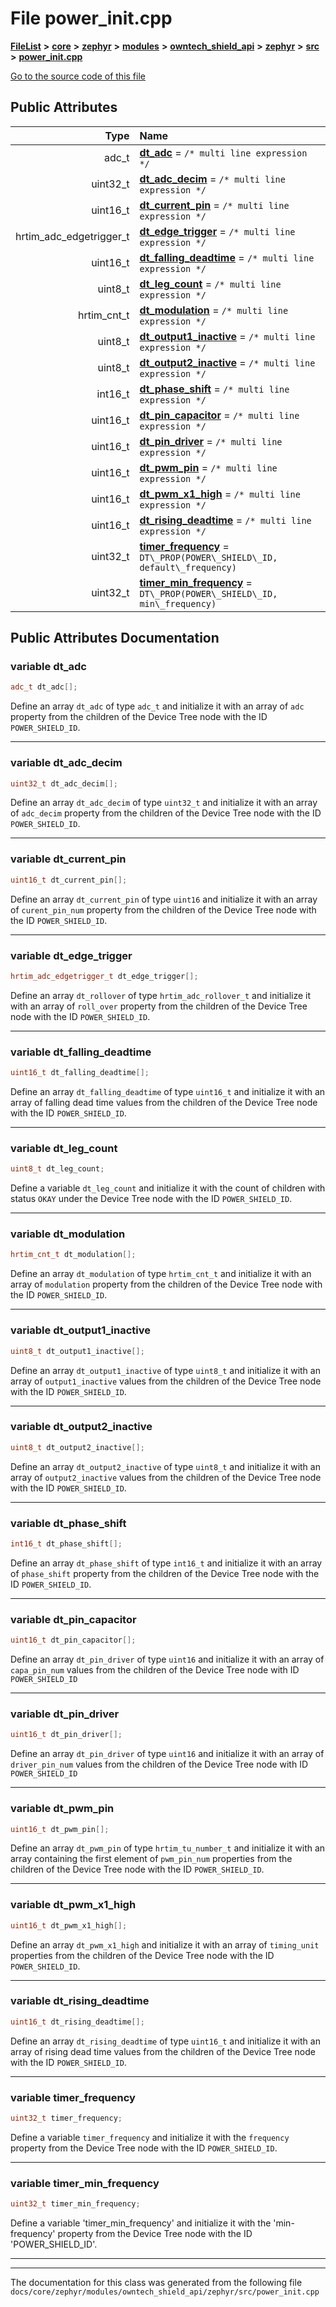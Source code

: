 

# File power\_init.cpp



[**FileList**](files.md) **>** [**core**](dir_771164b9325b04f1442f7a3ffa8ecb89.md) **>** [**zephyr**](dir_09002e7ce91f09aeb040dfd1861a47f4.md) **>** [**modules**](dir_6d0fb8ab814c517e7f155fb837e32f72.md) **>** [**owntech\_shield\_api**](dir_9a89dd71eabb2209bdecc753bd3dc4ac.md) **>** [**zephyr**](dir_b3d0c58b5ddf7b1e26f8d905ca8e43b0.md) **>** [**src**](dir_cc8f80e4cf83a61a7635b2e9633862a2.md) **>** [**power\_init.cpp**](power__init_8cpp.md)

[Go to the source code of this file](power__init_8cpp_source.md)
























## Public Attributes

| Type | Name |
| ---: | :--- |
|  adc\_t | [**dt\_adc**](#variable-dt_adc)   = `/* multi line expression */`<br> |
|  uint32\_t | [**dt\_adc\_decim**](#variable-dt_adc_decim)   = `/* multi line expression */`<br> |
|  uint16\_t | [**dt\_current\_pin**](#variable-dt_current_pin)   = `/* multi line expression */`<br> |
|  hrtim\_adc\_edgetrigger\_t | [**dt\_edge\_trigger**](#variable-dt_edge_trigger)   = `/* multi line expression */`<br> |
|  uint16\_t | [**dt\_falling\_deadtime**](#variable-dt_falling_deadtime)   = `/* multi line expression */`<br> |
|  uint8\_t | [**dt\_leg\_count**](#variable-dt_leg_count)   = `/* multi line expression */`<br> |
|  hrtim\_cnt\_t | [**dt\_modulation**](#variable-dt_modulation)   = `/* multi line expression */`<br> |
|  uint8\_t | [**dt\_output1\_inactive**](#variable-dt_output1_inactive)   = `/* multi line expression */`<br> |
|  uint8\_t | [**dt\_output2\_inactive**](#variable-dt_output2_inactive)   = `/* multi line expression */`<br> |
|  int16\_t | [**dt\_phase\_shift**](#variable-dt_phase_shift)   = `/* multi line expression */`<br> |
|  uint16\_t | [**dt\_pin\_capacitor**](#variable-dt_pin_capacitor)   = `/* multi line expression */`<br> |
|  uint16\_t | [**dt\_pin\_driver**](#variable-dt_pin_driver)   = `/* multi line expression */`<br> |
|  uint16\_t | [**dt\_pwm\_pin**](#variable-dt_pwm_pin)   = `/* multi line expression */`<br> |
|  uint16\_t | [**dt\_pwm\_x1\_high**](#variable-dt_pwm_x1_high)   = `/* multi line expression */`<br> |
|  uint16\_t | [**dt\_rising\_deadtime**](#variable-dt_rising_deadtime)   = `/* multi line expression */`<br> |
|  uint32\_t | [**timer\_frequency**](#variable-timer_frequency)   = `DT\_PROP(POWER\_SHIELD\_ID, default\_frequency)`<br> |
|  uint32\_t | [**timer\_min\_frequency**](#variable-timer_min_frequency)   = `DT\_PROP(POWER\_SHIELD\_ID, min\_frequency)`<br> |












































## Public Attributes Documentation




### variable dt\_adc 

```C++
adc_t dt_adc[];
```



Define an array `dt_adc` of type `adc_t` and initialize it with an array of `adc` property from the children of the Device Tree node with the ID `POWER_SHIELD_ID`. 


        

<hr>



### variable dt\_adc\_decim 

```C++
uint32_t dt_adc_decim[];
```



Define an array `dt_adc_decim` of type `uint32_t` and initialize it with an array of `adc_decim` property from the children of the Device Tree node with the ID `POWER_SHIELD_ID`. 


        

<hr>



### variable dt\_current\_pin 

```C++
uint16_t dt_current_pin[];
```



Define an array `dt_current_pin` of type `uint16` and initialize it with an array of `curent_pin_num` property from the children of the Device Tree node with the ID `POWER_SHIELD_ID`. 


        

<hr>



### variable dt\_edge\_trigger 

```C++
hrtim_adc_edgetrigger_t dt_edge_trigger[];
```



Define an array `dt_rollover` of type `hrtim_adc_rollover_t` and initialize it with an array of `roll_over` property from the children of the Device Tree node with the ID `POWER_SHIELD_ID`. 


        

<hr>



### variable dt\_falling\_deadtime 

```C++
uint16_t dt_falling_deadtime[];
```



Define an array `dt_falling_deadtime` of type `uint16_t` and initialize it with an array of falling dead time values from the children of the Device Tree node with the ID `POWER_SHIELD_ID`. 


        

<hr>



### variable dt\_leg\_count 

```C++
uint8_t dt_leg_count;
```



Define a variable `dt_leg_count` and initialize it with the count of children with status `OKAY` under the Device Tree node with the ID `POWER_SHIELD_ID`. 


        

<hr>



### variable dt\_modulation 

```C++
hrtim_cnt_t dt_modulation[];
```



Define an array `dt_modulation` of type `hrtim_cnt_t` and initialize it with an array of `modulation` property from the children of the Device Tree node with the ID `POWER_SHIELD_ID`. 


        

<hr>



### variable dt\_output1\_inactive 

```C++
uint8_t dt_output1_inactive[];
```



Define an array `dt_output1_inactive` of type `uint8_t` and initialize it with an array of `output1_inactive` values from the children of the Device Tree node with the ID `POWER_SHIELD_ID`. 


        

<hr>



### variable dt\_output2\_inactive 

```C++
uint8_t dt_output2_inactive[];
```



Define an array `dt_output2_inactive` of type `uint8_t` and initialize it with an array of `output2_inactive` values from the children of the Device Tree node with the ID `POWER_SHIELD_ID`. 


        

<hr>



### variable dt\_phase\_shift 

```C++
int16_t dt_phase_shift[];
```



Define an array `dt_phase_shift` of type `int16_t` and initialize it with an array of `phase_shift` property from the children of the Device Tree node with the ID `POWER_SHIELD_ID`. 


        

<hr>



### variable dt\_pin\_capacitor 

```C++
uint16_t dt_pin_capacitor[];
```



Define an array `dt_pin_driver` of type `uint16` and initialize it with an array of `capa_pin_num` values from the children of the Device Tree node with ID `POWER_SHIELD_ID` 


        

<hr>



### variable dt\_pin\_driver 

```C++
uint16_t dt_pin_driver[];
```



Define an array `dt_pin_driver` of type `uint16` and initialize it with an array of `driver_pin_num` values from the children of the Device Tree node with ID `POWER_SHIELD_ID` 


        

<hr>



### variable dt\_pwm\_pin 

```C++
uint16_t dt_pwm_pin[];
```



Define an array `dt_pwm_pin` of type `hrtim_tu_number_t` and initialize it with an array containing the first element of `pwm_pin_num` properties from the children of the Device Tree node with the ID `POWER_SHIELD_ID`. 


        

<hr>



### variable dt\_pwm\_x1\_high 

```C++
uint16_t dt_pwm_x1_high[];
```



Define an array `dt_pwm_x1_high` and initialize it with an array of `timing_unit` properties from the children of the Device Tree node with the ID `POWER_SHIELD_ID`. 


        

<hr>



### variable dt\_rising\_deadtime 

```C++
uint16_t dt_rising_deadtime[];
```



Define an array `dt_rising_deadtime` of type `uint16_t` and initialize it with an array of rising dead time values from the children of the Device Tree node with the ID `POWER_SHIELD_ID`. 


        

<hr>



### variable timer\_frequency 

```C++
uint32_t timer_frequency;
```



Define a variable `timer_frequency` and initialize it with the `frequency` property from the Device Tree node with the ID `POWER_SHIELD_ID`. 


        

<hr>



### variable timer\_min\_frequency 

```C++
uint32_t timer_min_frequency;
```



Define a variable 'timer\_min\_frequency' and initialize it with the 'min-frequency' property from the Device Tree node with the ID 'POWER\_SHIELD\_ID'. 


        

<hr>

------------------------------
The documentation for this class was generated from the following file `docs/core/zephyr/modules/owntech_shield_api/zephyr/src/power_init.cpp`

